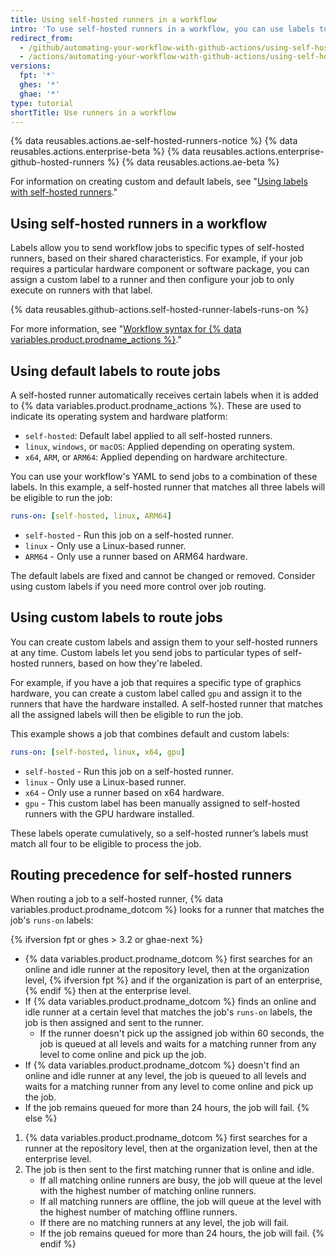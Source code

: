 ```yaml
---
title: Using self-hosted runners in a workflow
intro: 'To use self-hosted runners in a workflow, you can use labels to specify the runner type for a job.'
redirect_from:
  - /github/automating-your-workflow-with-github-actions/using-self-hosted-runners-in-a-workflow
  - /actions/automating-your-workflow-with-github-actions/using-self-hosted-runners-in-a-workflow
versions:
  fpt: '*'
  ghes: '*'
  ghae: '*'
type: tutorial
shortTitle: Use runners in a workflow
---
```


{% data reusables.actions.ae-self-hosted-runners-notice %}
{% data reusables.actions.enterprise-beta %}
{% data reusables.actions.enterprise-github-hosted-runners %}
{% data reusables.actions.ae-beta %}

For information on creating custom and default labels, see "[Using labels with self-hosted runners](/actions/hosting-your-own-runners/using-labels-with-self-hosted-runners)."

## Using self-hosted runners in a workflow

Labels allow you to send workflow jobs to specific types of self-hosted runners, based on their shared characteristics. For example, if your job requires a particular hardware component or software package, you can assign a custom label to a runner and then configure your job to only execute on runners with that label.

{% data reusables.github-actions.self-hosted-runner-labels-runs-on %}

For more information, see "[Workflow syntax for {% data variables.product.prodname_actions %}](/github/automating-your-workflow-with-github-actions/workflow-syntax-for-github-actions#jobsjob_idruns-on)."

## Using default labels to route jobs

A self-hosted runner automatically receives certain labels when it is added to {% data variables.product.prodname_actions %}. These are used to indicate its operating system and hardware platform:

* `self-hosted`: Default label applied to all self-hosted runners.
* `linux`, `windows`, or `macOS`: Applied depending on operating system.
* `x64`, `ARM`, or `ARM64`: Applied depending on hardware architecture.

You can use your workflow's YAML to send jobs to a combination of these labels. In this example, a self-hosted runner that matches all three labels will be eligible to run the job:

```yaml
runs-on: [self-hosted, linux, ARM64]
```

- `self-hosted` - Run this job on a self-hosted runner.
- `linux` - Only use a Linux-based runner.
- `ARM64` - Only use a runner based on ARM64 hardware.

The default labels are fixed and cannot be changed or removed. Consider using custom labels if you need more control over job routing.

## Using custom labels to route jobs

You can create custom labels and assign them to your self-hosted runners at any time. Custom labels let you send jobs to particular types of self-hosted runners, based on how they're labeled. 

For example, if you have a job that requires a specific type of graphics hardware, you can create a custom label called `gpu` and assign it to the runners that have the hardware installed. A self-hosted runner that matches all the assigned labels will then be eligible to run the job. 

This example shows a job that combines default and custom labels:

```yaml
runs-on: [self-hosted, linux, x64, gpu]
```

- `self-hosted` - Run this job on a self-hosted runner.
- `linux` - Only use a Linux-based runner.
- `x64` - Only use a runner based on x64 hardware.
- `gpu` - This custom label has been manually assigned to self-hosted runners with the GPU hardware installed. 

These labels operate cumulatively, so a self-hosted runner’s labels must match all four to be eligible to process the job.

## Routing precedence for self-hosted runners

When routing a job to a self-hosted runner, {% data variables.product.prodname_dotcom %} looks for a runner that matches the job's `runs-on` labels:

{% ifversion fpt or ghes > 3.2 or ghae-next %}
- {% data variables.product.prodname_dotcom %} first searches for an online and idle runner at the repository level, then at the organization level, {% ifversion fpt %} and if the organization is part of an enterprise,{% endif %} then at the enterprise level.
- If {% data variables.product.prodname_dotcom %} finds an online and idle runner at a certain level that matches the job's `runs-on` labels, the job is then assigned and sent to the runner.
  - If the runner doesn't pick up the assigned job within 60 seconds, the job is queued at all levels and waits for a matching runner from any level to come online and pick up the job.
- If {% data variables.product.prodname_dotcom %} doesn't find an online and idle runner at any level, the job is queued to all levels and waits for a matching runner from any level to come online and pick up the job.
- If the job remains queued for more than 24 hours, the job will fail.
{% else %}
1. {% data variables.product.prodname_dotcom %} first searches for a runner at the repository level, then at the organization level, then at the enterprise level.
2. The job is then sent to the first matching runner that is online and idle.
   - If all matching online runners are busy, the job will queue at the level with the highest number of matching online runners.
   - If all matching runners are offline, the job will queue at the level with the highest number of matching offline runners.
   - If there are no matching runners at any level, the job will fail.
   - If the job remains queued for more than 24 hours, the job will fail.
{% endif %}
